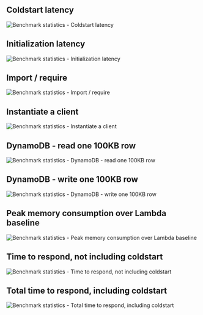 ## Coldstart latency

<!-- Description -->

<picture>
  <img alt="Benchmark statistics - Coldstart latency" src="https://performanceproduction-assetsbucket-1xqwku8953q8m.s3.us-west-2.amazonaws.com/coldstart.png">
  <source media="(prefers-color-scheme: dark)" alt="Benchmark statistics - Coldstart latency" srcset="https://performanceproduction-assetsbucket-1xqwku8953q8m.s3.us-west-2.amazonaws.com/coldstart-dark.png">
</picture>

<!-- stats_coldstart -->



## Initialization latency

<!-- Description -->

<picture>
  <img alt="Benchmark statistics - Initialization latency" src="https://performanceproduction-assetsbucket-1xqwku8953q8m.s3.us-west-2.amazonaws.com/init.png">
  <source media="(prefers-color-scheme: dark)" alt="Benchmark statistics - Initialization latency" srcset="https://performanceproduction-assetsbucket-1xqwku8953q8m.s3.us-west-2.amazonaws.com/init-dark.png">
</picture>

<!-- stats_init -->



## Import / require

<!-- Description -->

<picture>
  <img alt="Benchmark statistics - Import / require" src="https://performanceproduction-assetsbucket-1xqwku8953q8m.s3.us-west-2.amazonaws.com/import-dep.png">
  <source media="(prefers-color-scheme: dark)" alt="Benchmark statistics - Import / require" srcset="https://performanceproduction-assetsbucket-1xqwku8953q8m.s3.us-west-2.amazonaws.com/import-dep-dark.png">
</picture>

<!-- stats_importDep -->



## Instantiate a client

<!-- Description -->

<picture>
  <img alt="Benchmark statistics - Instantiate a client" src="https://performanceproduction-assetsbucket-1xqwku8953q8m.s3.us-west-2.amazonaws.com/instantiate.png">
  <source media="(prefers-color-scheme: dark)" alt="Benchmark statistics - Instantiate a client" srcset="https://performanceproduction-assetsbucket-1xqwku8953q8m.s3.us-west-2.amazonaws.com/instantiate-dark.png">
</picture>

<!-- stats_instantiate -->



## DynamoDB - read one 100KB row

<!-- Description -->

<picture>
  <img alt="Benchmark statistics - DynamoDB - read one 100KB row" src="https://performanceproduction-assetsbucket-1xqwku8953q8m.s3.us-west-2.amazonaws.com/read.png">
  <source media="(prefers-color-scheme: dark)" alt="Benchmark statistics - DynamoDB - read one 100KB row" srcset="https://performanceproduction-assetsbucket-1xqwku8953q8m.s3.us-west-2.amazonaws.com/read-dark.png">
</picture>

<!-- stats_read -->



## DynamoDB - write one 100KB row

<!-- Description -->

<picture>
  <img alt="Benchmark statistics - DynamoDB - write one 100KB row" src="https://performanceproduction-assetsbucket-1xqwku8953q8m.s3.us-west-2.amazonaws.com/write.png">
  <source media="(prefers-color-scheme: dark)" alt="Benchmark statistics - DynamoDB - write one 100KB row" srcset="https://performanceproduction-assetsbucket-1xqwku8953q8m.s3.us-west-2.amazonaws.com/write-dark.png">
</picture>

<!-- stats_write -->



## Peak memory consumption over Lambda baseline

<!-- Description -->

<picture>
  <img alt="Benchmark statistics - Peak memory consumption over Lambda baseline" src="https://performanceproduction-assetsbucket-1xqwku8953q8m.s3.us-west-2.amazonaws.com/memory.png">
  <source media="(prefers-color-scheme: dark)" alt="Benchmark statistics - Peak memory consumption over Lambda baseline" srcset="https://performanceproduction-assetsbucket-1xqwku8953q8m.s3.us-west-2.amazonaws.com/memory-dark.png">
</picture>

<!-- stats_memory -->



## Time to respond, not including coldstart

<!-- Description -->

<picture>
  <img alt="Benchmark statistics - Time to respond, not including coldstart" src="https://performanceproduction-assetsbucket-1xqwku8953q8m.s3.us-west-2.amazonaws.com/execution-time.png">
  <source media="(prefers-color-scheme: dark)" alt="Benchmark statistics - Time to respond, not including coldstart" srcset="https://performanceproduction-assetsbucket-1xqwku8953q8m.s3.us-west-2.amazonaws.com/execution-time-dark.png">
</picture>

<!-- stats_executionTime -->



## Total time to respond, including coldstart

<!-- Description -->

<picture>
  <img alt="Benchmark statistics - Total time to respond, including coldstart" src="https://performanceproduction-assetsbucket-1xqwku8953q8m.s3.us-west-2.amazonaws.com/total-time.png">
  <source media="(prefers-color-scheme: dark)" alt="Benchmark statistics - Total time to respond, including coldstart" srcset="https://performanceproduction-assetsbucket-1xqwku8953q8m.s3.us-west-2.amazonaws.com/total-time-dark.png">
</picture>

<!-- stats_totalTime -->

